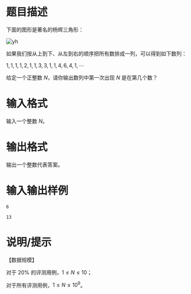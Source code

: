 # 题目描述

下面的图形是著名的杨辉三角形：

![yh](file://yh.jpg)

如果我们按从上到下、从左到右的顺序把所有数排成一列，可以得到如下数列：

$1, 1, 1, 1, 2, 1, 1, 3, 3, 1, 1, 4, 6, 4, 1, \cdots$

给定一个正整数 $N$，请你输出数列中第一次出现 $N$ 是在第几个数？

# 输入格式

输入一个整数 $N$。

# 输出格式

输出一个整数代表答案。

# 输入输出样例

```input1
6
```

```output1
13
```

# 说明/提示

【数据规模】

对于 $20\%$ 的评测用例，$1 \leq N \leq 10$；

对于所有评测用例，$1 \leq N \leq {10}^9$。
